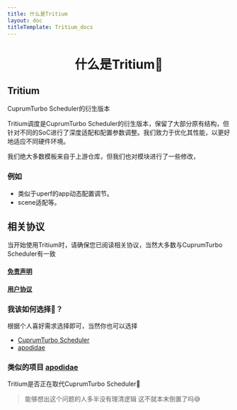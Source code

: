 ```yaml
---
title: 什么是Tritium
layout: doc
titleTemplate: Tritium_docs
---
```



<div align="center">

#  什么是Tritium🤔

</div>


## Tritium
CuprumTurbo Scheduler的衍生版本

Tritium调度是CuprumTurbo Scheduler的衍生版本，保留了大部分原有结构，但针对不同的SoC进行了深度适配和配置参数调整。我们致力于优化其性能，以更好地适应不同硬件环境。

我们绝大多数模板来自于上游仓库，但我们也对模块进行了一些修改，
### 例如
* 类似于uperf的app动态配置调节。
* scene适配等。
## 相关协议 
当开始使用Tritium时，请确保您已阅读相关协议，当然大多数与CuprumTurbo Scheduler有一致
#### [免责声明](/disclaimer.md)
#### [用户协议](/agreement.md)

### 我该如何选择🤔？
根据个人喜好需求选择即可，当然你也可以选择
- [CuprumTurbo Scheduler](https://github.com/chenzyadb/CuprumTurbo-Scheduler)
- [apodidae](https://apodidae.nalanyinyun.top/)
### 类似的项目 [apodidae](https://apodidae.nalanyinyun.top/)

Tritium是否正在取代CuprumTurbo Scheduler🤔
> 能够想出这个问题的人多半没有理清逻辑 
> 这不就本末倒置了吗😅


